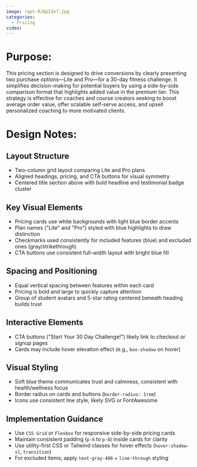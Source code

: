 ```yaml
---
image: rgpt-RJQpIdv7.jpg
categories:
  - Pricing
video:
---
```

# Purpose:
This pricing section is designed to drive conversions by clearly presenting two purchase options—Lite and Pro—for a 30-day fitness challenge. It simplifies decision-making for potential buyers by using a side-by-side comparison format that highlights added value in the premium tier. This strategy is effective for coaches and course creators seeking to boost average order value, offer scalable self-serve access, and upsell personalized coaching to more motivated clients.

# Design Notes:

## Layout Structure
* Two-column grid layout comparing Lite and Pro plans
* Aligned headings, pricing, and CTA buttons for visual symmetry
* Centered title section above with bold headline and testimonial badge cluster

## Key Visual Elements
* Pricing cards use white backgrounds with light blue border accents
* Plan names ("Lite" and "Pro") styled with blue highlights to draw distinction
* Checkmarks used consistently for included features (blue) and excluded ones (gray/strikethrough)
* CTA buttons use consistent full-width layout with bright blue fill

## Spacing and Positioning
* Equal vertical spacing between features within each card
* Pricing is bold and large to quickly capture attention
* Group of student avatars and 5-star rating centered beneath heading builds trust

## Interactive Elements
* CTA buttons ("Start Your 30 Day Challenge!") likely link to checkout or signup pages
* Cards may include hover elevation effect (e.g., `box-shadow` on hover)

## Visual Styling
* Soft blue theme communicates trust and calmness, consistent with health/wellness focus
* Border radius on cards and buttons (`border-radius: 1rem`)
* Icons use consistent line style, likely SVG or FontAwesome

## Implementation Guidance
* Use `CSS Grid` or `Flexbox` for responsive side-by-side pricing cards
* Maintain consistent padding (`p-6` to `p-8`) inside cards for clarity
* Use utility-first CSS or Tailwind classes for hover effects (`hover:shadow-xl`, `transition`)
* For excluded items, apply `text-gray-400` + `line-through` styling
